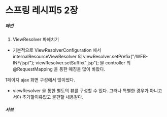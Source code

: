 # 스프링 레시피5 2장

##### 메인


1. ViewResolver 파헤치기
- 기본적으로 ViewResolverConfiguration 에서 internalResourceViewResolver 의
viewResolver.setPrefix("/WEB-INF/jsp/");
viewResolver.setSuffix(".jsp");
을 controller 의 @RequestMapping 을 통한 매칭을 많이 바왔다.

1페이지 ajax 화면 구성에서 많이썼다.

- viewResolver 을 통한 별도의 뷰를 구성할 수 있다.
그러나 특별한 경우가 아니고서야 추가할이유없고 불편할 내용같다.  


##### 서브
